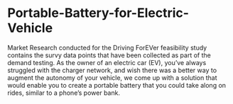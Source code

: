 # Portable-Battery-for-Electric-Vehicle
Market Research conducted for the Driving ForEVer feasibility study contains the survy data points that have been collected as part of the demand testing.
As the owner of an electric car (EV), you’ve always struggled with the charger network, and wish there was a better way to augment the autonomy of your vehicle, we come up with a solution that would enable you to create a portable battery 
that you could take along on rides, similar to a phone’s power bank.
